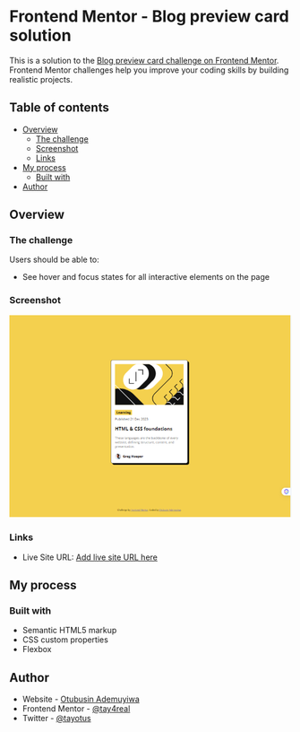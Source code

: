 # Frontend Mentor - Blog preview card solution

This is a solution to the [Blog preview card challenge on Frontend Mentor](https://www.frontendmentor.io/challenges/blog-preview-card-ckPaj01IcS). Frontend Mentor challenges help you improve your coding skills by building realistic projects. 

## Table of contents

- [Overview](#overview)
  - [The challenge](#the-challenge)
  - [Screenshot](#screenshot)
  - [Links](#links)
- [My process](#my-process)
  - [Built with](#built-with)
- [Author](#author)




## Overview

### The challenge

Users should be able to:

- See hover and focus states for all interactive elements on the page

### Screenshot

![](./screenshot.jpg)



### Links

- Live Site URL: [Add live site URL here](https://blogcard.netlify.com)

## My process

### Built with

- Semantic HTML5 markup
- CSS custom properties
- Flexbox


## Author

- Website - [Otubusin Ademuyiwa](https://otubusinademuyiwa.netlify.app/)
- Frontend Mentor - [@tay4real](https://www.frontendmentor.io/profile/tay4real)
- Twitter - [@tayotus](https://twitter.com/tayotus)

